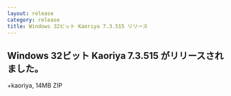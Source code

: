 ```yaml
---
layout: release
category: release
title: Windows 32ビット Kaoriya 7.3.515 リリース
---
```


Windows 32ビット Kaoriya 7.3.515 がリリースされました。
-------------------------------------------------------

+kaoriya, 14MB ZIP
